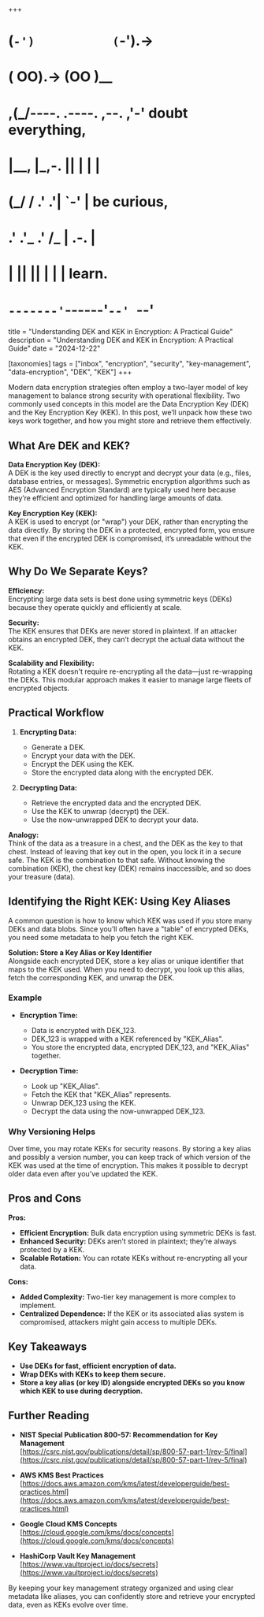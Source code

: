 +++
#   (`-')           (`-').->
#   ( OO).->        (OO )__
# ,(_/----. .----. ,--. ,'-' doubt everything,
# |__,    |\_,-.  ||  | |  |
#  (_/   /    .' .'|  `-'  | be curious,
#  .'  .'_  .'  /_ |  .-.  |
# |       ||      ||  | |  | learn.
# `-------'`------'`--' `--'

title = "Understanding DEK and KEK in Encryption: A Practical Guide"
description = "Understanding DEK and KEK in Encryption: A Practical Guide"
date = "2024-12-22"

[taxonomies]
tags = ["inbox", "encryption", "security", "key-management", "data-encryption", "DEK", "KEK"]
+++

Modern data encryption strategies often employ a two-layer model of key management to balance strong security with operational flexibility. Two commonly used concepts in this model are the Data Encryption Key (DEK) and the Key Encryption Key (KEK). In this post, we’ll unpack how these two keys work together, and how you might store and retrieve them effectively.

## What Are DEK and KEK?

**Data Encryption Key (DEK):**  
A DEK is the key used directly to encrypt and decrypt your data (e.g., files, database entries, or messages). Symmetric encryption algorithms such as AES (Advanced Encryption Standard) are typically used here because they’re efficient and optimized for handling large amounts of data.

**Key Encryption Key (KEK):**  
A KEK is used to encrypt (or "wrap") your DEK, rather than encrypting the data directly. By storing the DEK in a protected, encrypted form, you ensure that even if the encrypted DEK is compromised, it’s unreadable without the KEK.

## Why Do We Separate Keys?

**Efficiency:**  
Encrypting large data sets is best done using symmetric keys (DEKs) because they operate quickly and efficiently at scale.

**Security:**  
The KEK ensures that DEKs are never stored in plaintext. If an attacker obtains an encrypted DEK, they can’t decrypt the actual data without the KEK.

**Scalability and Flexibility:**  
Rotating a KEK doesn't require re-encrypting all the data—just re-wrapping the DEKs. This modular approach makes it easier to manage large fleets of encrypted objects.

## Practical Workflow

1. **Encrypting Data:**
    - Generate a DEK.
    - Encrypt your data with the DEK.
    - Encrypt the DEK using the KEK.
    - Store the encrypted data along with the encrypted DEK.

2. **Decrypting Data:**
    - Retrieve the encrypted data and the encrypted DEK.
    - Use the KEK to unwrap (decrypt) the DEK.
    - Use the now-unwrapped DEK to decrypt your data.

**Analogy:**  
Think of the data as a treasure in a chest, and the DEK as the key to that chest. Instead of leaving that key out in the open, you lock it in a secure safe. The KEK is the combination to that safe. Without knowing the combination (KEK), the chest key (DEK) remains inaccessible, and so does your treasure (data).

## Identifying the Right KEK: Using Key Aliases

A common question is how to know which KEK was used if you store many DEKs and data blobs. Since you’ll often have a "table" of encrypted DEKs, you need some metadata to help you fetch the right KEK.

**Solution: Store a Key Alias or Key Identifier**  
Alongside each encrypted DEK, store a key alias or unique identifier that maps to the KEK used. When you need to decrypt, you look up this alias, fetch the corresponding KEK, and unwrap the DEK.

### Example

- **Encryption Time:**
    - Data is encrypted with DEK_123.
    - DEK_123 is wrapped with a KEK referenced by "KEK_Alias".
    - You store the encrypted data, encrypted DEK_123, and "KEK_Alias" together.

- **Decryption Time:**
    - Look up "KEK_Alias".
    - Fetch the KEK that "KEK_Alias" represents.
    - Unwrap DEK_123 using the KEK.
    - Decrypt the data using the now-unwrapped DEK_123.

### Why Versioning Helps

Over time, you may rotate KEKs for security reasons. By storing a key alias and possibly a version number, you can keep track of which version of the KEK was used at the time of encryption. This makes it possible to decrypt older data even after you’ve updated the KEK.

## Pros and Cons

**Pros:**
- **Efficient Encryption:** Bulk data encryption using symmetric DEKs is fast.
- **Enhanced Security:** DEKs aren’t stored in plaintext; they’re always protected by a KEK.
- **Scalable Rotation:** You can rotate KEKs without re-encrypting all your data.

**Cons:**
- **Added Complexity:** Two-tier key management is more complex to implement.
- **Centralized Dependence:** If the KEK or its associated alias system is compromised, attackers might gain access to multiple DEKs.

## Key Takeaways

- **Use DEKs for fast, efficient encryption of data.**
- **Wrap DEKs with KEKs to keep them secure.**
- **Store a key alias (or key ID) alongside encrypted DEKs so you know which KEK to use during decryption.**

## Further Reading

- **NIST Special Publication 800-57: Recommendation for Key Management**  
  [https://csrc.nist.gov/publications/detail/sp/800-57-part-1/rev-5/final](https://csrc.nist.gov/publications/detail/sp/800-57-part-1/rev-5/final)

- **AWS KMS Best Practices**  
  [https://docs.aws.amazon.com/kms/latest/developerguide/best-practices.html](https://docs.aws.amazon.com/kms/latest/developerguide/best-practices.html)

- **Google Cloud KMS Concepts**  
  [https://cloud.google.com/kms/docs/concepts](https://cloud.google.com/kms/docs/concepts)

- **HashiCorp Vault Key Management**  
  [https://www.vaultproject.io/docs/secrets](https://www.vaultproject.io/docs/secrets)

By keeping your key management strategy organized and using clear metadata like aliases, you can confidently store and retrieve your encrypted data, even as KEKs evolve over time.
